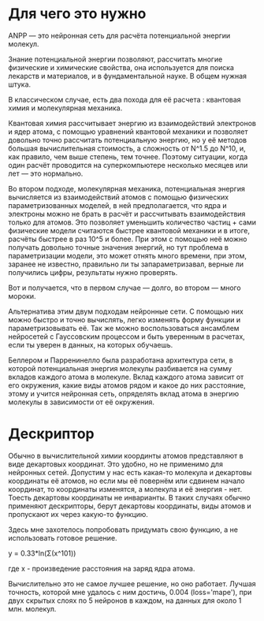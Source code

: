 # Для чего это нужно
ANPP — это нейронная сеть для расчёта потенциальной энергии молекул.
  
  Знание потенциальной энергии позволяют, рассчитать многие физические и химические свойства, она используется для поиска лекарств и материалов, и в фундаментальной науке. В общем нужная штука.
  
  В классическом случае, есть два похода для её расчета : квантовая химия и молекулярная механика.
  
  Квантовая химия рассчитывает энергию из взаимодействий электронов и ядер атома, с помощью уравнений квантовой механики и позволяет довольно точно рассчитать потенциальную энергию, но у её методов большая вычислительная стоимость, а сложность от N^1.5 до N^10, и, как правило, чем выше степень, тем точнее. Поэтому ситуации, когда один расчёт проводится на суперкомпьютере несколько месяцев или лет — это нормально.
  
  Во втором подходе, молекулярная механика, потенциальная энергия вычисляется из взаимодействий атомов с помощью физических параметризованных моделей, в ней предполагается, что ядра и электроны можно не брать в расчёт и рассчитывать взаимодействия только для атомов. Это позволяет уменьшить количество частиц + сами физические модели считаются быстрее квантовой механики и в итоге, расчёты быстрее в раз 10^5 и более. При этом с помощью неё можно получать довольно точные значения энергий, но тут проблема в параметризации модели, это может отнять много времени, при этом, заранее не известно, правильно ли ты запараметризавал, верные ли получились цифры, результаты нужно проверять.
  
  Вот и получается, что в первом случае — долго, во втором — много мороки.
  
  Альтернатива этим двум подходам нейронные сети. С помощью них можно быстро и точно вычислять, легко изменять форму функции и параметризовывать её. Так же можно воспользоваться ансамблем нейросетей с Гауссовским процессом и быть уверенным в расчетах, если ты уверен в данных, на которых обучаешь.
  
  Беллером и Парренинелло была разработана архитектура сети, в которой потенциальная энергия молекулы разбивается на сумму вкладов каждого атома в молекуле. Вклад каждого атома зависит от его окружения, какие виды атомов рядом и какое до них расстояние, этому и учится нейронная сеть, опряделять вклад атома в энергию молекулы в зависимости от её окружения. 
# Дескриптор
  Обычно в вычислительной химии координты атомов представляют в виде декартовых координат. Это удобно, но не применимо для нейронных сетей. Допустим у нас есть какая-то молекула и декартовы координаты её атомов, но если мы её повернём или сдвинем начало координат, то координаты изменятся, а молекула и её энергия - нет. Тоесть декартовы координаты не инварианты. В таких случаях обычно применяют дескрипторы, берут декартовы координаты, виды атомов и пропускают их через какую-то функцию.

  Здесь мне захотелось попробовать придумать свою функцию, а не использовать готовое решение.
  
  y = 0.33*ln(Σ(x^101))
  
  где x - произведение расстояния на заряд ядра атома.
  
  Вычислительно это не самое лучшее решение, но оно работает. Лучшая точность, которой мне удалось с ним достичь, 0.004 (loss='mape'), при двух скрытых слоях по 5 нейронов в каждом, на данных для около 1 млн. молекул.
